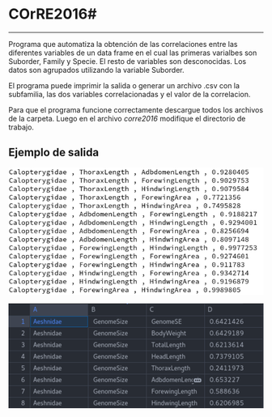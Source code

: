 # COrRE2016#
_______________________________
Programa que automatiza la obtención de las correlaciones entre las diferentes variables de un data frame en el cual las primeras varialbes son Suborder, Family y Specie. El resto de variables son desconocidas. Los datos son agrupados utilizando la variable Suborder.

El programa puede imprimir la salida o generar un archivo .csv con la subfamilia, las dos variables correlacionadas y el valor de la correlacion.

Para que el programa funcione correctamente descargue todos los archivos de la carpeta.
Luego en el archivo *corre2016* modifique el directorio de trabajo.

## Ejemplo de salida ##
![Ejemplo de salida 1](exit.png)

![Ejemplo de salida 2](exit1.png)
